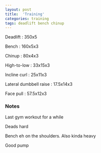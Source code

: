 ```yaml
---
layout: post
title:  'Training'
categories: training
tags: deadlift bench chinup
---
```


Deadlift  : 350x5

Bench : 160x5x3

Chinup  : 80x4x3

High-to-low : 33x15x3

Incline curl : 25x11x3

Lateral dumbbell raise  : 17.5x14x3

Face pull : 57.5x12x3

### Notes

Last gym workout for a while

Deads hard

Bench eh on the shoulders. Also kinda heavy

Good pump
